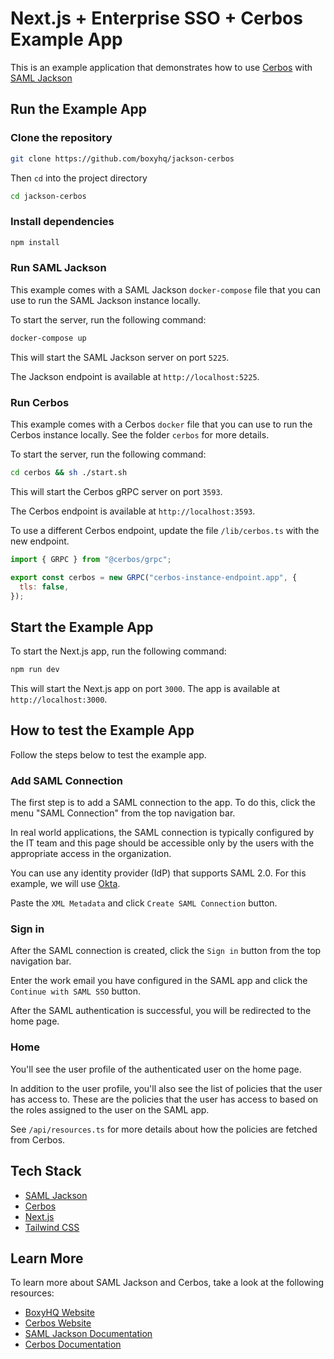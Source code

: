 # Next.js + Enterprise SSO + Cerbos Example App

This is an example application that demonstrates how to use [Cerbos](https://cerbos.dev) with [SAML Jackson](https://boxyhq.com/docs/jackson/overview)

## Run the Example App

### Clone the repository

```bash
git clone https://github.com/boxyhq/jackson-cerbos
```

Then `cd` into the project directory

```bash
cd jackson-cerbos
```

### Install dependencies

```bash
npm install
```

### Run SAML Jackson

This example comes with a SAML Jackson `docker-compose` file that you can use to run the SAML Jackson instance locally.

To start the server, run the following command:

```bash
docker-compose up
```

This will start the SAML Jackson server on port `5225`. 

The Jackson endpoint is available at `http://localhost:5225`.

### Run Cerbos

This example comes with a Cerbos `docker` file that you can use to run the Cerbos instance locally. See the folder `cerbos` for more details.

To start the server, run the following command:

```bash
cd cerbos && sh ./start.sh
```

This will start the Cerbos gRPC server on port `3593`. 

The Cerbos endpoint is available at `http://localhost:3593`.

To use a different Cerbos endpoint, update the file `/lib/cerbos.ts` with the new endpoint.

```javascript
import { GRPC } from "@cerbos/grpc";

export const cerbos = new GRPC("cerbos-instance-endpoint.app", {
  tls: false,
});
```

## Start the Example App

To start the Next.js app, run the following command:

```bash
npm run dev
```

This will start the Next.js app on port `3000`. The app is available at `http://localhost:3000`.

## How to test the Example App

Follow the steps below to test the example app.

### Add SAML Connection

The first step is to add a SAML connection to the app. To do this, click the menu "SAML Connection" from the top navigation bar.

In real world applications, the SAML connection is typically configured by the IT team and this page should be accessible only by the users with the appropriate access in the organization.

You can use any identity provider (IdP) that supports SAML 2.0. For this example, we will use [Okta](https://www.okta.com/).

Paste the `XML Metadata` and click `Create SAML Connection` button.

### Sign in

After the SAML connection is created, click the `Sign in` button from the top navigation bar.

Enter the work email you have configured in the SAML app and click the `Continue with SAML SSO` button.

After the SAML authentication is successful, you will be redirected to the home page.

### Home

You'll see the user profile of the authenticated user on the home page.

In addition to the user profile, you'll also see the list of policies that the user has access to. These are the policies that the user has access to based on the roles assigned to the user on the SAML app.

See `/api/resources.ts` for more details about how the policies are fetched from Cerbos.

## Tech Stack

- [SAML Jackson](https://boxyhq.com/docs/jackson/overview)
- [Cerbos](https://cerbos.dev)
- [Next.js](https://nextjs.org)
- [Tailwind CSS](https://tailwindcss.com)

## Learn More

To learn more about SAML Jackson and Cerbos, take a look at the following resources:

- [BoxyHQ Website](https://boxyhq.com)
- [Cerbos Website](https://cerbos.dev)
- [SAML Jackson Documentation](https://boxyhq.com/docs/jackson/overview)
- [Cerbos Documentation](https://docs.cerbos.dev/cerbos/latest/index.html)
